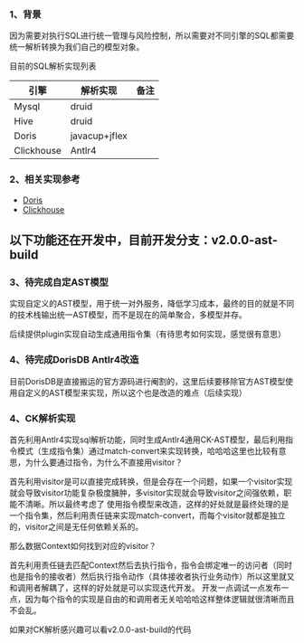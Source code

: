 ### 1、背景

因为需要对执行SQL进行统一管理与风险控制，所以需要对不同引擎的SQL都需要统一解析转换为我们自己的模型对象。

目前的SQL解析实现列表

| 引擎       | 解析实现      | 备注 |
| ---------- | ------------- | ---- |
| Mysql      | druid         |      |
| Hive       | druid         |      |
| Doris      | javacup+jflex |      |
| Clickhouse | Antlr4        |      |

### 2、相关实现参考

- [Doris](./parser-doris/readme.md)
- [Clickhouse](./parser-clickhouse/readme.md)


## 以下功能还在开发中，目前开发分支：v2.0.0-ast-build
### 3、待完成自定AST模型

实现自定义的AST模型，用于统一对外服务，降低学习成本，最终的目的就是不同的技术栈输出统一AST模型，而不是现在的简单聚合，多模型并存。

后续提供plugin实现自动生成通用指令集（有待思考如何实现，感觉很有意思）

### 4、待完成DorisDB Antlr4改造

目前DorisDB是直接搬运的官方源码进行阉割的，这里后续要移除官方AST模型使用自定义的AST模型来实现，所以这个也是改造的难点（后续实现）

### 4、CK解析实现

首先利用Antlr4实现sql解析功能，同时生成Antlr4通用CK-AST模型，最后利用指令模式（生成指令集）通过match-convert来实现转换，哈哈哈这里也比较有意思，为什么要通过指令，为什么不直接用visitor？

首先利用visitor是可以直接完成转换，但是会存在一个问题，如果一个visitor实现就会导致visitor功能复杂极度臃肿，多visitor实现就会导致visitor之间强依赖，职能不清晰。所以最终考虑了
使用指令模型来改造，这样的好处就是最终处理的是一个指令集，然后利用责任链来实现match-convert，而每个visitor就都是独立的，visitor之间是无任何依赖关系的。

那么数据Context如何找到对应的visitor？

首先利用责任链去匹配Context然后去执行指令，指令会绑定唯一的访问者（同时也是指令的接收者）然后执行指令动作（具体接收者执行业务动作）所以这里就又和调用者解耦了，这样的好处就是可以实现迭代开发。
开发一点调试一点发布一点，因为每个指令的实现是自由的和调用者无关哈哈哈这样整体逻辑就很清晰而且不会乱。

如果对CK解析感兴趣可以看v2.0.0-ast-build的代码